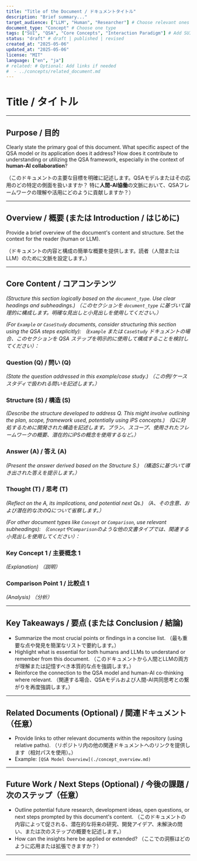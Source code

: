 ```yaml
---
title: "Title of the Document / ドキュメントタイトル"
description: "Brief summary..."
target_audience: ["LLM", "Human", "Researcher"] # Choose relevant ones
document_type: "Concept" # Choose one type
tags: ["SUI", "QSA", "Core Concepts", "Interaction Paradigm"] # Add SUI/QSA and specific topic tags
status: "draft" # draft | published | revised
created_at: "2025-05-06"
updated_at: "2025-05-06"
license: "MIT"
language: ["en", "ja"]
# related: # Optional: Add links if needed
#  - ../concepts/related_document.md
---
```


# Title / タイトル

---

## Purpose / 目的

Clearly state the primary goal of this document. What specific aspect of the QSA model or its application does it address? How does it contribute to understanding or utilizing the QSA framework, especially in the context of **human-AI collaboration**?

（このドキュメントの主要な目標を明確に記述します。QSAモデルまたはその応用のどの特定の側面を扱いますか？ 特に**人間-AI協働**の文脈において、QSAフレームワークの理解や活用にどのように貢献しますか？）

---

## Overview / 概要 (または Introduction / はじめに)

Provide a brief overview of the document's content and structure. Set the context for the reader (human or LLM).

（ドキュメントの内容と構成の簡単な概要を提供します。読者（人間またはLLM）のために文脈を設定します。）

---

## Core Content / コアコンテンツ

*(Structure this section logically based on the `document_type`. Use clear headings and subheadings.)*
*（このセクションを `document_type` に基づいて論理的に構成します。明確な見出しと小見出しを使用してください。）*

*(For `Example` or `CaseStudy` documents, consider structuring this section using the QSA steps explicitly):*
*（`Example` または `CaseStudy` ドキュメントの場合、このセクションを QSA ステップを明示的に使用して構成することを検討してください）：*

### Question (Q) / 問い (Q)

*(State the question addressed in this example/case study.)*
*（この例/ケーススタディで扱われる問いを記述します。）*

### Structure (S) / 構造 (S)

*(Describe the structure developed to address Q. This might involve outlining the plan, scope, framework used, potentially using iPS concepts.)*
*（Qに対処するために開発された構造を記述します。プラン、スコープ、使用されたフレームワークの概要、潜在的にiPSの概念を使用するなど。）*

### Answer (A) / 答え (A)

*(Present the answer derived based on the Structure S.)*
*（構造Sに基づいて導き出された答えを提示します。）*

### Thought (T) / 思考 (T)

*(Reflect on the A, its implications, and potential next Qs.)*
*（A、その含意、および潜在的な次のQについて省察します。）*

*(For other document types like `Concept` or `Comparison`, use relevant subheadings):*
*（`Concept`や`Comparison`のような他の文書タイプでは、関連する小見出しを使用してください）：*

### Key Concept 1 / 主要概念 1

*(Explanation)*
*（説明）*

### Comparison Point 1 / 比較点 1

*(Analysis)*
*（分析）*

---

## Key Takeaways / 要点 (または Conclusion / 結論)

-   Summarize the most crucial points or findings in a concise list.
    （最も重要な点や発見を簡潔なリストで要約します。）
-   Highlight what is essential for both humans and LLMs to understand or remember from this document.
    （このドキュメントから人間とLLMの両方が理解または記憶すべき本質的な点を強調します。）
-   Reinforce the connection to the QSA model and human-AI co-thinking where relevant.
    （関連する場合、QSAモデルおよび人間-AI共同思考との繋がりを再度強調します。）

---

## Related Documents (Optional) / 関連ドキュメント（任意）

-   Provide links to other relevant documents within the repository (using relative paths).
    （リポジトリ内の他の関連ドキュメントへのリンクを提供します（相対パスを使用）。）
-   Example: `[QSA Model Overview](./concept_overview.md)`

---

## Future Work / Next Steps (Optional) / 今後の課題 / 次のステップ（任意）

-   Outline potential future research, development ideas, open questions, or next steps prompted by this document's content.
    （このドキュメントの内容によって促される、潜在的な将来の研究、開発アイデア、未解決の問い、または次のステップの概要を記述します。）
-   How can the insights here be applied or extended?
    （ここでの洞察はどのように応用または拡張できますか？）

---
